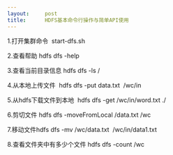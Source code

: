 ```yaml
---
layout:     post
title:      HDFS基本命令行操作与简单API使用
---
```

<div id="article_content" class="article_content clearfix csdn-tracking-statistics" data-pid="blog" data-mod="popu_307" data-dsm="post">
								            <link rel="stylesheet" href="https://csdnimg.cn/release/phoenix/template/css/ck_htmledit_views-f76675cdea.css">
						<div class="htmledit_views" id="content_views">
                <p>1.打开集群命令  start-dfs.sh</p>

<p>2.查看帮助 hdfs dfs -help</p>

<p>3.查看当前目录信息 hdfs dfs -ls /</p>

<p>4.从本地上传文件  hdfs dfs -put data.txt  /wc/in</p>

<p>5.从hdfs下载文件到本地  hdfs dfs -get /wc/in/word.txt ./</p>

<p>6.剪切文件 hdfs dfs -moveFromLocal /data.txt /wc</p>

<p>7.移动文件hdfs dfs -mv /wc/data.txt  /wc/in/data1.txt</p>

<p>8.查看文件夹中有多少个文件 hdfs dfs -count /wc</p>            </div>
                </div>